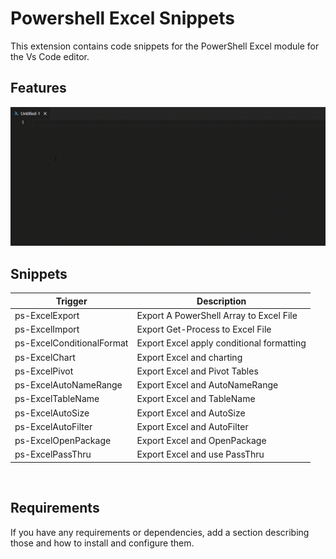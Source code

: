 # Powershell Excel Snippets

This extension contains code snippets for the PowerShell Excel module for the Vs Code editor.
## Features

<!-- ![](/images/PowerShellExcelSnippetsPivotTable.gif) -->
![](images/PowerShellExcelSnippetsPivotTable.gif )

## Snippets

|Trigger|Description|
|---|---|
|ps-ExcelExport|Export A PowerShell Array to Excel File|
|ps-ExcelImport|Export Get-Process to Excel File|
|ps-ExcelConditionalFormat|Export Excel apply conditional formatting|
|ps-ExcelChart|Export Excel and charting|
|ps-ExcelPivot|Export Excel and Pivot Tables|
|ps-ExcelAutoNameRange|Export Excel and AutoNameRange|
|ps-ExcelTableName|Export Excel and TableName|
|ps-ExcelAutoSize|Export Excel and AutoSize|
|ps-ExcelAutoFilter|Export Excel and AutoFilter|
|ps-ExcelOpenPackage|Export Excel and OpenPackage|
|ps-ExcelPassThru|Export Excel and use PassThru|

<br/>

## Requirements

If you have any requirements or dependencies, add a section describing those and how to install and configure them.